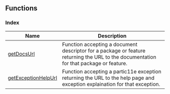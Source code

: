 ## Functions

### Index
| Name | Description |
|------|-------------|
| [getDocsUrl](getdocsurl) | Function accepting a document descriptor for a package or feature returning the URL to the documentation for that package or feature. |
| [getExceptionHelpUrl](getexceptionhelpurl) | Function accepting a partic11e exception returning the URL to the help page and exception explaination for that exception. |